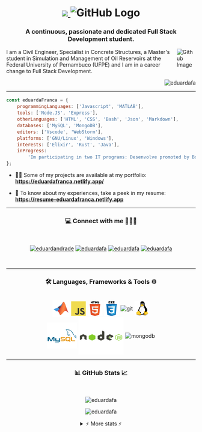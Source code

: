 <!-- <h1 align="center">Hi there 👋, I'm Eduarda França!</h1> -->

<h1 align="center">
  <a href="https://git.io/typing-svg">
    <img src="https://readme-typing-svg.herokuapp.com?size=36&color=F7078A&center=true&width=1000&lines=Hi%2C+there!+%F0%9F%91%8B+;Welcome+to+my+GitHub+profile!+;I'm+Eduarda+Fran%C3%A7a...;Nice+to+meet+you!+">
  </a><img src="https://github.com/raghavk16/raghavk16/blob/master/octo.gif" alt="GitHub Logo" width="5%"/>
</h1>

<h3 align="center">A continuous, passionate and dedicated Full Stack Development student.</h3><img width="10%" align="right" alt="Github Image" src="https://github.com/SP-XD/SP-XD/blob/main/images/linux_rounded.gif?raw=true" />

I am a Civil Engineer, Specialist in Concrete Structures, a Master's student in Simulation and Management of Oil Reservoirs at the Federal University of Pernambuco (UFPE) and I am in a career change to Full Stack Development. 

<p align="right"> <img src="https://komarev.com/ghpvc/?username=eduardafa&label=Profile%20views&color=0e75b6&style=flat" alt="eduardafa" /> </p>

<!-- - 🌱 I’m currently learning **JavaScript / Node.js / MySQL / MongoDB**
 -->

<hr>

```javascript
const eduardaFranca = {
    programmingLanguages: ['Javascript', 'MATLAB'],
    tools: ['Node.JS', 'Express'],
    otherLanguages: ['HTML', 'CSS', 'Bash', 'Json', 'Markdown'],
    databases: ['MySQL', 'MongoDB'],
    editors: ['Vscode', 'WebStorm'],
    platforms: ['GNU/Linux', 'Windows'],
    interests: ['Elixir', 'Rust', 'Java'],
    inProgress:
        'Im participating in two IT programs: Desenvolve promoted by Boticário Group and Luiza <code> promoted by Luizalabs',
};
```

- 👨‍💻 Some of my projects are available at my portfolio: **https://eduardafranca.netlify.app/**

- 📑 To know about my experiences, take a peek in my resume: **https://resume-eduardafranca.netlify.app**

<hr>
<h3 align="center">💻 Connect with me 👩🏻‍💻</h3>
<div>
  <br>
<p align="center">
<a href="https://linkedin.com/in/eduardandrade" target="blank"><img align="center" src="https://raw.githubusercontent.com/rahuldkjain/github-profile-readme-generator/master/src/images/icons/Social/linked-in-alt.svg" alt="eduardandrade" height="30" width="40" /></a>
<a href="https://dev.to/eduardafa" target="blank"><img align="center" src="https://raw.githubusercontent.com/rahuldkjain/github-profile-readme-generator/master/src/images/icons/Social/devto.svg" alt="eduardafa" height="30" width="40" /></a>
<a href="mailto:eduardafandrade@gmail.com" target="blank"><img align="center" src="https://cdn-icons-png.flaticon.com/512/281/281769.png" alt="eduardafa" height="35" width="35" /></a>
<a href="https://api.whatsapp.com/send?phone=+5586999691842&text=Oi! Podemos conversar?" target="blank"><img align="center" src="https://raw.githubusercontent.com/rahuldkjain/github-profile-readme-generator/master/src/images/icons/Social/whatsapp.svg" alt="eduardafa" height="30" width="40" /></a>
</p><br>
</div>

<hr>
<h3 align="center">🛠 Languages, Frameworks & Tools ⚙️</h3>
<!-- <h3 align="center">Languages and Tools:</h3> -->
<div align="center" style="display: inline_block">
  <br>
  <img align="center" src="https://raw.githubusercontent.com/devicons/devicon/master/icons/matlab/matlab-original.svg" alt="linux" width="45" height="45"/>
  <img align="center" src="https://raw.githubusercontent.com/devicons/devicon/master/icons/javascript/javascript-original.svg" alt="javascript" width="40" height="40"/>
  <img align="center" src="https://raw.githubusercontent.com/devicons/devicon/master/icons/html5/html5-original-wordmark.svg" alt="html5" width="40" height="40"/>
  <img align="center" src="https://raw.githubusercontent.com/devicons/devicon/master/icons/css3/css3-original-wordmark.svg" alt="css3" width="40" height="40"/>
  <img align="center" src="https://www.vectorlogo.zone/logos/git-scm/git-scm-icon.svg" alt="git" width="40" height="40"/>
  <img align="center" src="https://raw.githubusercontent.com/devicons/devicon/master/icons/linux/linux-original.svg" alt="linux" width="40" height="40"/>
  <br>
  
  <img align="center" src="https://raw.githubusercontent.com/devicons/devicon/master/icons/mysql/mysql-original-wordmark.svg" alt="mysql" width="80" height="70"/>
  <img align="center" src="https://raw.githubusercontent.com/devicons/devicon/master/icons/nodejs/nodejs-original-wordmark.svg" alt="nodejs" width="120" height="100"/>
  <img align="center" src="https://camo.githubusercontent.com/e643754982a9dba595811285c08c4667f1062a17d9e7eca8dd16b43995bf372b/68747470733a2f2f70726f66696c696e61746f722e7269736861762e6465762f736b696c6c732d6173736574732f6d6f6e676f64622d6f726967696e616c2d776f72646d61726b2e737667" alt="mongodb" width="45" height="45"/>

</div>

<hr>
<h3 align="center">📊 GitHub Stats 📈</h3>
<br>
<p align="center"><img src="https://github-readme-stats-eduardafa.vercel.app/api/top-langs/?username=eduardafa&count_private=true&title_color=fe428e&text_color=a9fef7&icon_color=f8d847&bg_color=141321&show_icons=true&hide=smarty,c%2B%2B,shell,perl,pug" alt="eduardafa" /></p>

<p align="center"><img src="https://github-readme-stats-eduardafa.vercel.app/api?username=eduardafa&count_private=true&theme=radical" alt="eduardafa" /></p>


<!-- <p align="center"><img align="center" src="https://github-readme-streak-stats.herokuapp.com/?user=eduardafa&title_color=fe428e&text_color=a9fef7&icon_color=f8d847&bg_color=141321" alt="eduardafa" /></p> -->

<details>
  <summary align="center">⚡ More stats ⚡</summary>
    <br>
    <p align="center"><img align="center" src="http://github-profile-summary-cards.vercel.app/api/cards/profile-details?username=eduardafa&theme=radical" /></p>
    <img src="https://activity-graph.herokuapp.com/graph?username=eduardafa&theme=react-dark&bg_color=141321&hide_border=true" width="100%"/>
</details>
